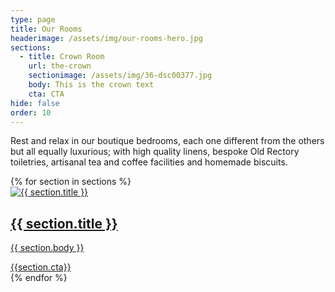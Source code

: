 ```yaml
---
type: page
title: Our Rooms
headerimage: /assets/img/our-rooms-hero.jpg
sections:
  - title: Crown Room
    url: the-crown
    sectionimage: /assets/img/36-dsc00377.jpg
    body: This is the crown text
    cta: CTA
hide: false
order: 10
---
```

Rest and relax in our boutique bedrooms, each one different from the others but all equally luxurious; with high quality linens, bespoke Old Rectory toiletries, artisanal tea and coffee facilities and homemade biscuits.


<div class="content">{% for section in sections %}
  <section class="section-panel">
    <div class="image">
      <a href="{{ section.url }}">
        <img src="{{ section.sectionimage }}" alt="{{ section.title }}">
      </a>
    </div>
    <div class="title">
      <a href="{{ section.url }}">
        <h2>{{ section.title }}</h2>
      </a>
    </div>
    <div class="text">
      <a href="{{ section.url }}">
        <p>{{ section.body }}</p>
      </a>
      <a href="{{ section.url }}" class="cta">{{section.cta}}</a>
    </div>
  </section>{% endfor %}
</div>
